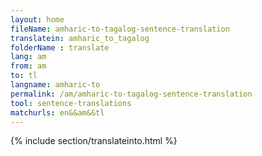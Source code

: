 ```yaml
---
layout: home
fileName: amharic-to-tagalog-sentence-translation
translatein: amharic_to_tagalog
folderName : translate
lang: am
from: am
to: tl
langname: amharic-to
permalink: /am/amharic-to-tagalog-sentence-translation
tool: sentence-translations
matchurls: en&&am&&tl
---
```

{% include section/translateinto.html %}
